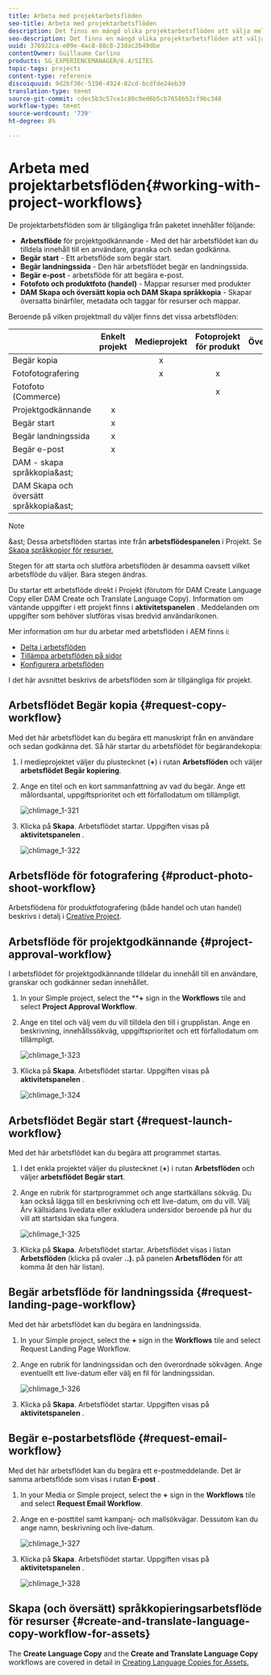 ```yaml
---
title: Arbeta med projektarbetsflöden
seo-title: Arbeta med projektarbetsflöden
description: Det finns en mängd olika projektarbetsflöden att välja mellan.
seo-description: Det finns en mängd olika projektarbetsflöden att välja mellan.
uuid: 376922ca-e09e-4ac8-88c8-23dac2b49dbe
contentOwner: Guillaume Carlino
products: SG_EXPERIENCEMANAGER/6.4/SITES
topic-tags: projects
content-type: reference
discoiquuid: 9d2bf30c-5190-4924-82cd-bcdfde24eb39
translation-type: tm+mt
source-git-commit: cdec5b3c57ce1c80c0ed6b5cb7650b52cf9bc340
workflow-type: tm+mt
source-wordcount: '739'
ht-degree: 8%

---
```



# Arbeta med projektarbetsflöden{#working-with-project-workflows}

De projektarbetsflöden som är tillgängliga från paketet innehåller följande:

* **Arbetsflöde** för projektgodkännande - Med det här arbetsflödet kan du tilldela innehåll till en användare, granska och sedan godkänna.
* **Begär start** - Ett arbetsflöde som begär start.
* **Begär landningssida** - Den här arbetsflödet begär en landningssida.
* **Begär e-post** - arbetsflöde för att begära e-post.
* **Fotofoto och produktfoto (handel)** - Mappar resurser med produkter
* **DAM Skapa och översätt kopia och DAM Skapa språkkopia** - Skapar översatta binärfiler, metadata och taggar för resurser och mappar.

Beroende på vilken projektmall du väljer finns det vissa arbetsflöden:

|  | **Enkelt projekt** | **Medieprojekt** | **Fotoprojekt för produkt** | **Översättningsprojekt** |
|---|:-:|:-:|:-:|:-:|
| Begär kopia |  | x |  |  |
| Fotofotografering |  | x | x |  |
| Fotofoto (Commerce) |  |  | x |  |
| Projektgodkännande | x |  |  |  |
| Begär start | x |  |  |  |
| Begär landningssida | x |  |  |  |
| Begär e-post | x |  |  |  |
| DAM - skapa språkkopia&amp;ast; |  |  |  | x |
| DAM Skapa och översätt språkkopia&amp;ast; |  |  |  | x |

>[!NOTE]
>
>&amp;ast; Dessa arbetsflöden startas inte från **arbetsflödespanelen** i Projekt. Se [Skapa språkkopior för resurser.](/help/sites-administering/tc-manage.md)

Stegen för att starta och slutföra arbetsflöden är desamma oavsett vilket arbetsflöde du väljer. Bara stegen ändras.

Du startar ett arbetsflöde direkt i Projekt (förutom för DAM Create Language Copy eller DAM Create och Translate Language Copy). Information om väntande uppgifter i ett projekt finns i **aktivitetspanelen** . Meddelanden om uppgifter som behöver slutföras visas bredvid användarikonen.

Mer information om hur du arbetar med arbetsflöden i AEM finns i:

* [Delta i arbetsflöden](/help/sites-authoring/workflows-participating.md)
* [Tillämpa arbetsflöden på sidor](/help/sites-authoring/workflows-applying.md)
* [Konfigurera arbetsflöden](/help/sites-administering/workflows.md)

I det här avsnittet beskrivs de arbetsflöden som är tillgängliga för projekt.

## Arbetsflödet Begär kopia {#request-copy-workflow}

Med det här arbetsflödet kan du begära ett manuskript från en användare och sedan godkänna det. Så här startar du arbetsflödet för begärandekopia:

1. I medieprojektet väljer du plustecknet (**+**) i rutan **Arbetsflöden** och väljer **arbetsflödet Begär kopiering**.
1. Ange en titel och en kort sammanfattning av vad du begär. Ange ett målordsantal, uppgiftsprioritet och ett förfallodatum om tillämpligt.

   ![chlimage_1-321](assets/chlimage_1-321.png)

1. Klicka på **Skapa**. Arbetsflödet startar. Uppgiften visas på **aktivitetspanelen** .

   ![chlimage_1-322](assets/chlimage_1-322.png)

## Arbetsflöde för fotografering {#product-photo-shoot-workflow}

Arbetsflödena för produktfotografering (både handel och utan handel) beskrivs i detalj i [Creative Project](/help/sites-authoring/managing-product-information.md).

## Arbetsflöde för projektgodkännande {#project-approval-workflow}

I arbetsflödet för projektgodkännande tilldelar du innehåll till en användare, granskar och godkänner sedan innehållet.

1. In your Simple project, select the ****+** sign in the **Workflows** tile and select **Project Approval Workflow**.
1. Ange en titel och välj vem du vill tilldela den till i grupplistan. Ange en beskrivning, innehållssökväg, uppgiftsprioritet och ett förfallodatum om tillämpligt.

   ![chlimage_1-323](assets/chlimage_1-323.png)

1. Klicka på **Skapa**. Arbetsflödet startar. Uppgiften visas på **aktivitetspanelen** .

   ![chlimage_1-324](assets/chlimage_1-324.png)

## Arbetsflödet Begär start {#request-launch-workflow}

Med det här arbetsflödet kan du begära att programmet startas.

1. I det enkla projektet väljer du plustecknet (**+**) i rutan **Arbetsflöden** och väljer **arbetsflödet Begär start**.
1. Ange en rubrik för startprogrammet och ange startkällans sökväg. Du kan också lägga till en beskrivning och ett live-datum, om du vill. Välj Ärv källsidans livedata eller exkludera undersidor beroende på hur du vill att startsidan ska fungera.

   ![chlimage_1-325](assets/chlimage_1-325.png)

1. Klicka på **Skapa**. Arbetsflödet startar. Arbetsflödet visas i listan **Arbetsflöden** (klicka på ovaler **..).** på panelen **Arbetsflöden** för att komma åt den här listan).

## Begär arbetsflöde för landningssida {#request-landing-page-workflow}

Med det här arbetsflödet kan du begära en landningssida.

1. In your Simple project, select the **+** sign in the **Workflows** tile and select Request Landing Page Workflow.
1. Ange en rubrik för landningssidan och den överordnade sökvägen. Ange eventuellt ett live-datum eller välj en fil för landningssidan.

   ![chlimage_1-326](assets/chlimage_1-326.png)

1. Klicka på **Skapa**. Arbetsflödet startar. Uppgiften visas på **aktivitetspanelen** .

## Begär e-postarbetsflöde {#request-email-workflow}

Med det här arbetsflödet kan du begära ett e-postmeddelande. Det är samma arbetsflöde som visas i rutan **E-post** .

1. In your Media or Simple project, select the **+** sign in the **Workflows** tile and select **Request Email Workflow**.
1. Ange en e-posttitel samt kampanj- och mallsökvägar. Dessutom kan du ange namn, beskrivning och live-datum.

   ![chlimage_1-327](assets/chlimage_1-327.png)

1. Klicka på **Skapa**. Arbetsflödet startar. Uppgiften visas på **aktivitetspanelen** .

   ![chlimage_1-328](assets/chlimage_1-328.png)

## Skapa (och översätt) språkkopieringsarbetsflöde för resurser {#create-and-translate-language-copy-workflow-for-assets}

The **Create Language Copy** and the **Create and Translate Language Copy** workflows are covered in detail in [Creating Language Copies for Assets.](/help/assets/translation-projects.md)
